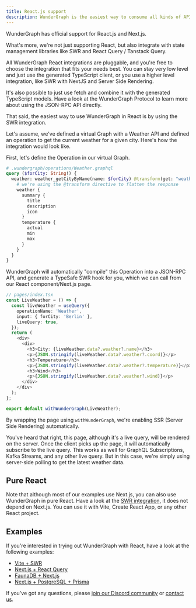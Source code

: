 ```yaml
---
title: React.js support
description: WunderGraph is the easiest way to consume all kinds of APIs (GraphQL, REST, gRPC, Kafka, etc...) in React.js.
---
```


WunderGraph has official support for React.js and Next.js.

What's more, we're not just supporting React,
but also integrate with state management libraries like SWR and React Query / Tanstack Query.

All WunderGraph React integrations are pluggable,
and you're free to choose the integration that fits your needs best.
You can stay very low level and just use the generated TypeScript client,
or you use a higher level integration, like SWR with NextJS and Server Side Rendering.

It's also possible to just use fetch and combine it with the generated TypeScript models.
Have a look at the WunderGraph Protocol to learn more about using the JSON-RPC API directly.

That said, the easiest way to use WunderGraph in React is by using the SWR integration.

Let's assume, we've defined a virtual Graph with a Weather API and defined an operation to get the current weather for a given city.
Here's how the integration would look like.

First, let's define the Operation in our virtual Graph.

```graphql
# .wundergraph/operations/Weather.graphql
query ($forCity: String!) {
  weather: weather_getCityByName(name: $forCity) @transform(get: "weather") {
    # we're using the @transform directive to flatten the response
    weather {
      summary {
        title
        description
        icon
      }
      temperature {
        actual
        min
        max
      }
    }
  }
}
```

WunderGraph will automatically "compile" this Operation into a JSON-RPC API,
and generate a TypeSafe SWR hook for you,
which we can call from our React component/Next.js page.

```typescript jsx
// pages/index.tsx
const LiveWeather = () => {
  const liveWeather = useQuery({
    operationName: 'Weather',
    input: { forCity: 'Berlin' },
    liveQuery: true,
  });
  return (
    <div>
      <div>
        <h3>City: {liveWeather.data?.weather?.name}</h3>
        <p>{JSON.stringify(liveWeather.data?.weather?.coord)}</p>
        <h3>Temperature</h3>
        <p>{JSON.stringify(liveWeather.data?.weather?.temperature)}</p>
        <h3>Wind</h3>
        <p>{JSON.stringify(liveWeather.data?.weather?.wind)}</p>
      </div>
    </div>
  );
};

export default withWunderGraph(LiveWeather);
```

By wrapping the page using `withWunderGraph`,
we're enabling SSR (Server Side Rendering) automatically.

You've heard that right, this page, although it's a live query, will be rendered on the server.
Once the client picks up the page, it will automatically subscribe to the live query.
This works as well for GraphQL Subscriptions, Kafka Streams, and any other live query.
But in this case, we're simply using server-side polling to get the latest weather data.

## Pure React

Note that although most of our examples use Next.js,
you can also use WunderGraph in pure React.
Have a look at the [SWR integration](https://github.com/wundergraph/wundergraph/blob/main/packages/SWR/README.md),
it does not depend on Next.js.
You can use it with Vite, Create React App, or any other React project.

## Examples

If you're interested in trying out WunderGraph with React,
have a look at the following examples:

- [Vite + SWR](https://github.com/wundergraph/wundergraph/tree/main/examples/vite-swr)
- [Next.js + React Query](https://github.com/wundergraph/wundergraph/tree/main/examples/nextjs-react-query)
- [FaunaDB + Next.js](https://github.com/wundergraph/wundergraph/tree/main/examples/faunadb-nextjs)
- [Next.js + PostgreSQL + Prisma](https://github.com/wundergraph/wundergraph/tree/main/examples/nextjs-postgres-prisma)

If you've got any questions,
please [join our Discord community](https://wundergraph.com/discord) or [contact us](https://wundergraph.com/contact/sales).
